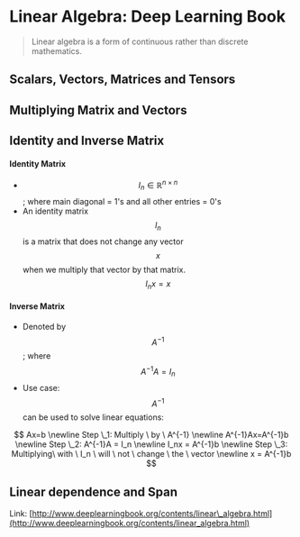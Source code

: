 # Linear Algebra: Deep Learning Book

> Linear algebra is a form of continuous rather than discrete mathematics.

## Scalars, Vectors, Matrices and Tensors

## Multiplying Matrix and Vectors

## Identity and Inverse Matrix

#### Identity Matrix

* $$I_n \in \mathbb{R}^{n \times n}$$; where main diagonal = 1's and all other entries = 0's
* An identity matrix $$I_n$$ is a matrix that does not change any vector $$x$$ when we multiply that vector by that matrix. $$I_nx = x$$ 

#### Inverse Matrix

* Denoted by $$A^{-1}$$; where $$A^{-1}A = I_n$$
* Use case: $$A^{-1}$$ can be used to solve linear equations:

$$
Ax=b
\newline
Step \_1: Multiply \ by \  A^{-1}
\newline
A^{-1}Ax=A^{-1}b
\newline
Step \_2: A^{-1}A = I_n
\newline
I_nx = A^{-1}b
\newline
Step \_3: Multiplying\ with \ I_n \ will \ not \ change \ the \ vector
\newline
x = A^{-1}b
$$

## Linear dependence and Span





Link: [http://www.deeplearningbook.org/contents/linear\_algebra.html](http://www.deeplearningbook.org/contents/linear_algebra.html)

